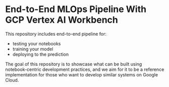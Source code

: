 # End-to-End MLOps Pipeline With GCP Vertex AI Workbench

This repository includes end-to-end pipeline for:
* testing your notebooks
* training your model
* deploying to the prediction

The goal of this repository is to showcase what can be built using notebook-centric development practices, and we aim for it to be a reference implementation for those who want to develop similar systems on Google Cloud.
